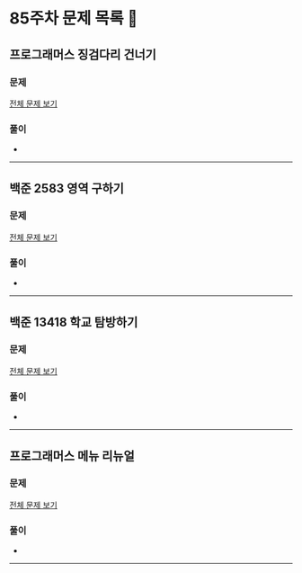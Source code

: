 # 85주차 문제 목록 📝

## 프로그래머스 징검다리 건너기
### 문제
[전체 문제 보기](https://school.programmers.co.kr/learn/courses/30/lessons/64062)    

### 풀이
- 
___

## 백준 2583 영역 구하기
### 문제
[전체 문제 보기](https://www.acmicpc.net/problem/2583)

### 풀이
- 
___

## 백준 13418 학교 탐방하기
### 문제
[전체 문제 보기](https://www.acmicpc.net/problem/13418)

### 풀이
- 
___

## 프로그래머스 메뉴 리뉴얼
### 문제
[전체 문제 보기](https://school.programmers.co.kr/learn/courses/30/lessons/72411)

### 풀이
- 
___
